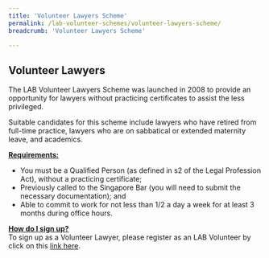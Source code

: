 ```yaml
---
title: 'Volunteer Lawyers Scheme'
permalink: /lab-volunteer-schemes/volunteer-lawyers-scheme/
breadcrumb: 'Volunteer Lawyers Scheme'

---
```


## Volunteer Lawyers 

The LAB Volunteer Lawyers Scheme was launched in 2008 to provide an opportunity for lawyers without practicing certificates to assist the less privileged.

Suitable candidates for this scheme include lawyers who have retired from full-time practice, lawyers who are on sabbatical or extended maternity leave, and academics.

<b> <u>Requirements: </u> </b> <br>
* You must be a Qualified Person (as defined in s2 of the Legal Profession Act), without a practicing certificate;
* Previously called to the Singapore Bar (you will need to submit the necessary documentation); and 
* Able to commit to work for not less than 1/2 a day a week for at least 3 months during office hours. <br>


<b> <u>How do I sign up? </u> </b> <br>
To sign up as a Volunteer Lawyer, please register as an LAB Volunteer by click on this [link here](https://eservices.mlaw.gov.sg/labesvc/?tabIndex=1).
